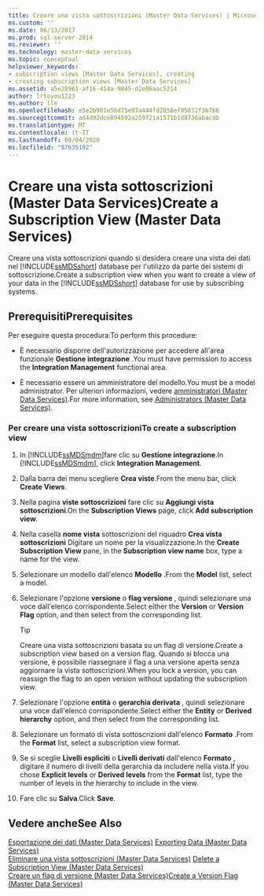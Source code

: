 ```yaml
---
title: Creare una vista sottoscrizioni (Master Data Services) | Microsoft Docs
ms.custom: ''
ms.date: 06/13/2017
ms.prod: sql-server-2014
ms.reviewer: ''
ms.technology: master-data-services
ms.topic: conceptual
helpviewer_keywords:
- subscription views [Master Data Services], creating
- creating subscription views [Master Data Services]
ms.assetid: a5e28961-af16-414a-9845-d2e06aac5214
author: lrtoyou1223
ms.author: lle
ms.openlocfilehash: e5e2b901e56d75e97a444fd2858ef95872f3b766
ms.sourcegitcommit: ad4d92dce894592a259721a1571b1d8736abacdb
ms.translationtype: MT
ms.contentlocale: it-IT
ms.lasthandoff: 08/04/2020
ms.locfileid: "87635102"
---
```

# <a name="create-a-subscription-view-master-data-services"></a><span data-ttu-id="95cf2-102">Creare una vista sottoscrizioni (Master Data Services)</span><span class="sxs-lookup"><span data-stu-id="95cf2-102">Create a Subscription View (Master Data Services)</span></span>
  <span data-ttu-id="95cf2-103">Creare una vista sottoscrizioni quando si desidera creare una vista dei dati nel [!INCLUDE[ssMDSshort](../includes/ssmdsshort-md.md)] database per l'utilizzo da parte dei sistemi di sottoscrizione.</span><span class="sxs-lookup"><span data-stu-id="95cf2-103">Create a subscription view when you want to create a view of your data in the [!INCLUDE[ssMDSshort](../includes/ssmdsshort-md.md)] database for use by subscribing systems.</span></span>  
  
## <a name="prerequisites"></a><span data-ttu-id="95cf2-104">Prerequisiti</span><span class="sxs-lookup"><span data-stu-id="95cf2-104">Prerequisites</span></span>  
 <span data-ttu-id="95cf2-105">Per eseguire questa procedura:</span><span class="sxs-lookup"><span data-stu-id="95cf2-105">To perform this procedure:</span></span>  
  
-   <span data-ttu-id="95cf2-106">È necessario disporre dell'autorizzazione per accedere all'area funzionale **Gestione integrazione** .</span><span class="sxs-lookup"><span data-stu-id="95cf2-106">You must have permission to access the **Integration Management** functional area.</span></span>  
  
-   <span data-ttu-id="95cf2-107">È necessario essere un amministratore del modello.</span><span class="sxs-lookup"><span data-stu-id="95cf2-107">You must be a model administrator.</span></span> <span data-ttu-id="95cf2-108">Per ulteriori informazioni, vedere [amministratori &#40;Master Data Services&#41;](administrators-master-data-services.md).</span><span class="sxs-lookup"><span data-stu-id="95cf2-108">For more information, see [Administrators &#40;Master Data Services&#41;](administrators-master-data-services.md).</span></span>  
  
### <a name="to-create-a-subscription-view"></a><span data-ttu-id="95cf2-109">Per creare una vista sottoscrizioni</span><span class="sxs-lookup"><span data-stu-id="95cf2-109">To create a subscription view</span></span>  
  
1.  <span data-ttu-id="95cf2-110">In [!INCLUDE[ssMDSmdm](../includes/ssmdsmdm-md.md)]fare clic su **Gestione integrazione**.</span><span class="sxs-lookup"><span data-stu-id="95cf2-110">In [!INCLUDE[ssMDSmdm](../includes/ssmdsmdm-md.md)], click **Integration Management**.</span></span>  
  
2.  <span data-ttu-id="95cf2-111">Dalla barra dei menu scegliere **Crea viste**.</span><span class="sxs-lookup"><span data-stu-id="95cf2-111">From the menu bar, click **Create Views**.</span></span>  
  
3.  <span data-ttu-id="95cf2-112">Nella pagina **viste sottoscrizioni** fare clic su **Aggiungi vista sottoscrizioni**.</span><span class="sxs-lookup"><span data-stu-id="95cf2-112">On the **Subscription Views** page, click **Add subscription view**.</span></span>  
  
4.  <span data-ttu-id="95cf2-113">Nella casella **nome vista** sottoscrizioni del riquadro **Crea vista sottoscrizioni** Digitare un nome per la visualizzazione.</span><span class="sxs-lookup"><span data-stu-id="95cf2-113">In the **Create Subscription View** pane, in the **Subscription view name** box, type a name for the view.</span></span>  
  
5.  <span data-ttu-id="95cf2-114">Selezionare un modello dall'elenco **Modello** .</span><span class="sxs-lookup"><span data-stu-id="95cf2-114">From the **Model** list, select a model.</span></span>  
  
6.  <span data-ttu-id="95cf2-115">Selezionare l'opzione **versione** o **flag versione** , quindi selezionare una voce dall'elenco corrispondente.</span><span class="sxs-lookup"><span data-stu-id="95cf2-115">Select either the **Version** or **Version Flag** option, and then select from the corresponding list.</span></span>  
  
    > [!TIP]  
    >  <span data-ttu-id="95cf2-116">Creare una vista sottoscrizioni basata su un flag di versione.</span><span class="sxs-lookup"><span data-stu-id="95cf2-116">Create a subscription view based on a version flag.</span></span> <span data-ttu-id="95cf2-117">Quando si blocca una versione, è possibile riassegnare il flag a una versione aperta senza aggiornare la vista sottoscrizioni.</span><span class="sxs-lookup"><span data-stu-id="95cf2-117">When you lock a version, you can reassign the flag to an open version without updating the subscription view.</span></span>  
  
7.  <span data-ttu-id="95cf2-118">Selezionare l'opzione **entità** o **gerarchia derivata** , quindi selezionare una voce dall'elenco corrispondente.</span><span class="sxs-lookup"><span data-stu-id="95cf2-118">Select either the **Entity** or **Derived hierarchy** option, and then select from the corresponding list.</span></span>  
  
8.  <span data-ttu-id="95cf2-119">Selezionare un formato di vista sottoscrizioni dall'elenco **Formato** .</span><span class="sxs-lookup"><span data-stu-id="95cf2-119">From the **Format** list, select a subscription view format.</span></span>  
  
9. <span data-ttu-id="95cf2-120">Se si sceglie **Livelli espliciti** o **Livelli derivati** dall'elenco **Formato** , digitare il numero di livelli della gerarchia da includere nella vista.</span><span class="sxs-lookup"><span data-stu-id="95cf2-120">If you chose **Explicit levels** or **Derived levels** from the **Format** list, type the number of levels in the hierarchy to include in the view.</span></span>  
  
10. <span data-ttu-id="95cf2-121">Fare clic su **Salva**.</span><span class="sxs-lookup"><span data-stu-id="95cf2-121">Click **Save**.</span></span>  
  
## <a name="see-also"></a><span data-ttu-id="95cf2-122">Vedere anche</span><span class="sxs-lookup"><span data-stu-id="95cf2-122">See Also</span></span>  
 <span data-ttu-id="95cf2-123">[Esportazione dei dati &#40;Master Data Services&#41;](overview-exporting-data-master-data-services.md) </span><span class="sxs-lookup"><span data-stu-id="95cf2-123">[Exporting Data &#40;Master Data Services&#41;](overview-exporting-data-master-data-services.md) </span></span>  
 <span data-ttu-id="95cf2-124">[Eliminare una vista sottoscrizioni &#40;Master Data Services&#41;](delete-a-subscription-view-master-data-services.md) </span><span class="sxs-lookup"><span data-stu-id="95cf2-124">[Delete a Subscription View &#40;Master Data Services&#41;](delete-a-subscription-view-master-data-services.md) </span></span>  
 [<span data-ttu-id="95cf2-125">Creare un flag di versione &#40;Master Data Services&#41;</span><span class="sxs-lookup"><span data-stu-id="95cf2-125">Create a Version Flag &#40;Master Data Services&#41;</span></span>](create-a-version-flag-master-data-services.md)  
  
  
